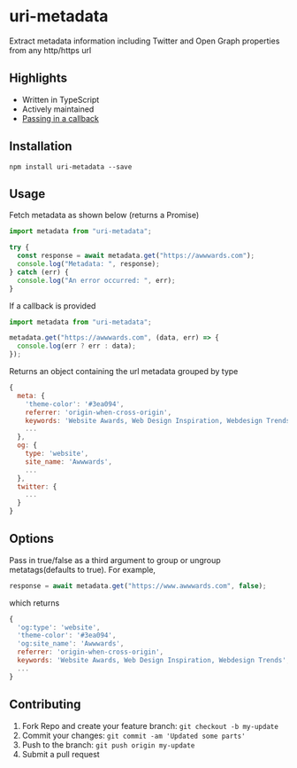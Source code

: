 # uri-metadata

Extract metadata information including Twitter and Open Graph properties from any http/https url

## Highlights

- Written in TypeScript
- Actively maintained
- [Passing in a callback](#options)

## Installation

```
npm install uri-metadata --save
```

## Usage

Fetch metadata as shown below (returns a Promise)

```javascript
import metadata from "uri-metadata";

try {
  const response = await metadata.get("https://awwwards.com");
  console.log("Metadata: ", response);
} catch (err) {
  console.log("An error occurred: ", err);
}
```

If a callback is provided

```javascript
import metadata from "uri-metadata";

metadata.get("https://awwwards.com", (data, err) => {
  console.log(err ? err : data);
});
```

Returns an object containing the url metadata grouped by type

```javascript
{
  meta: {
    'theme-color': '#3ea094',
    referrer: 'origin-when-cross-origin',
    keywords: 'Website Awards, Web Design Inspiration, Webdesign Trends',
    ...
  },
  og: {
    type: 'website',
    site_name: 'Awwwards',
    ...
  },
  twitter: {
    ...
  }
}
```

## Options

Pass in true/false as a third argument to group or ungroup metatags(defaults to true). For example,

```javascript
response = await metadata.get("https://www.awwwards.com", false);
```

which returns

```javascript
{
  'og:type': 'website',
  'theme-color': '#3ea094',
  'og:site_name': 'Awwwards',
  referrer: 'origin-when-cross-origin',
  keywords: 'Website Awards, Web Design Inspiration, Webdesign Trends',
  ...
}
```

## Contributing

1. Fork Repo and create your feature branch: `git checkout -b my-update`
2. Commit your changes: `git commit -am 'Updated some parts'`
3. Push to the branch: `git push origin my-update`
4. Submit a pull request
